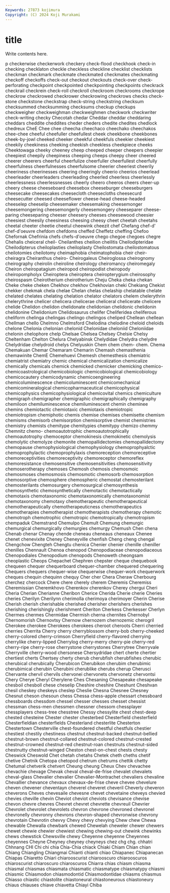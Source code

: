 ```yaml
---
Keywords: 27873 kojimura
Copyright: (C) 2024 Koji Murakami
---
```


# title

Write contents here.



p
checkerwise checkerwork checkery check-flood checkhook check-in checking checklaton checkle checkless
checkline checklist checklists checkman checkmark checkmate checkmated checkmates checkmating checkoff
checkoffs check-out checkout checkouts check-over check-perforating checkpoint checkpointed checkpointing checkpoints
checkrack checkrail checkrein check-roll checkroll checkroom checkrooms checkrope checkrow checkrowed
checkrower checkrowing checkrows checks check-stone checkstone checkstrap check-string checkstring checksum
checksummed checksumming checksums checkup checkups checkweigher checkweighman checkweighmen checkwork checkwriter
check-writing checky Checotah chedar Cheddar cheddar cheddaring cheddars cheddite cheddites
cheder cheders chedite chedites chedlock chedreux CheE Chee chee cheecha
cheechaco cheechako cheechakos chee-chee cheeful cheefuller cheefullest cheek cheekbone cheekbones
cheek-by-jowl cheeked cheeker cheekful cheekfuls cheekier cheekiest cheekily cheekiness cheeking
cheekish cheekless cheekpiece cheeks Cheektowaga cheeky cheeney cheep cheeped cheeper
cheepers cheepier cheepiest cheepily cheepiness cheeping cheeps cheepy cheer cheered
cheerer cheerers cheerful cheerfulize cheerfuller cheerfullest cheerfully cheerfulness cheerfulnesses cheerfulsome
cheerier cheeriest cheerily cheeriness cheerinesses cheering cheeringly cheerio cheerios cheerlead
cheerleader cheerleaders cheerleading cheerled cheerless cheerlessly cheerlessness cheerlessnesses cheerly cheero
cheeros cheers cheer-up cheery cheese cheeseboard cheesebox cheeseburger cheeseburgers cheesecake
cheesecakes cheesecloth cheesecloths cheesecurd cheesecutter cheesed cheeseflower cheese-head cheese-headed cheeselep
cheeselip cheesemaker cheesemaking cheesemonger cheesemongering cheesemongerly cheesemongery cheeseparer cheese-paring cheeseparing
cheeser cheesery cheeses cheesewood cheesier cheesiest cheesily cheesiness cheesing cheesy
cheet cheetah cheetahs cheetal cheeter cheetie cheetul cheewink cheezit chef
Chefang chef-d' chef-d'oeuvre chefdom chefdoms cheffed Cheffetz cheffing Chefoo Chefornak
Chefrinia chefs chefs-d'oeuvre chego chegoe chegoes chegre Chehalis cheiceral cheil-
Cheilanthes cheilion cheilitis Cheilodipteridae Cheilodipterus cheiloplasties cheiloplasty Cheilostomata cheilostomatous cheilotomies
cheilotomy cheimaphobia cheimatophobia cheir cheir- cheiragra Cheiranthus cheiro- Cheirogaleus Cheiroglossa
cheirognomy cheirography cheirolin cheiroline cheirology cheiromancy cheiromegaly Cheiron cheiropatagium cheiropod
cheiropodist cheiropody cheiropompholyx Cheiroptera cheiroptera cheiropterygium cheirosophy cheirospasm Cheirotherium cheirotherium
Cheju Cheka cheka chekan Cheke cheke cheken Chekhov chekhov Chekhovian
cheki Chekiang Chekist chekker chekmak chela chelae Chelan chelas chelaship
chelatable chelate chelated chelates chelating chelation chelator chelators chelem chelerythrin
chelerythrine chelicer chelicera chelicerae cheliceral chelicerate chelicere chelide Chelidon chelidon
chelidonate chelidonian chelidonic chelidonin chelidonine Chelidonium Chelidosaurus chelifer Cheliferidea cheliferous
cheliform chelinga chelingas chelingo chelingos cheliped Chellean chellean Chellman chello
Chelmno Chelmsford Chelodina chelodine cheloid cheloids chelone Chelonia chelonian chelonid
Chelonidae cheloniid Cheloniidae chelonin chelophore chelp Chelsae Chelsea Chelsey Chelsie
Chelsy Cheltenham Chelton Chelura Chelyabinsk Chelydidae Chelydra chelydre Chelydridae chelydroid
chelys Chelyuskin Chem chem chem- chem. Chema Chemakuan Chemar Chemaram
Chemarin Chemash chemasthenia chemawinite ChemE Chemehuevi Chemesh chemesthesis chemiatric chemiatrist
chemiatry chemic chemical chemicalization chemicalize chemically chemicals chemick chemicked chemicker
chemicking chemico- chemicoastrological chemicobiologic chemicobiological chemicobiology chemicocautery chemicodynamic chemicoengineering chemicoluminescence
chemicoluminescent chemicomechanical chemicomineralogical chemicopharmaceutical chemicophysical chemicophysics chemicophysiological chemicovital chemics chemiculture
chemigraph chemigrapher chemigraphic chemigraphically chemigraphy chemiloon chemiluminescence chemiluminescent chemin cheminee
chemins chemiotactic chemiotaxic chemiotaxis chemiotropic chemiotropism chemiphotic chemis chemise chemises
chemisette chemism chemisms chemisorb chemisorption chemisorptive chemist chemistries chemistry chemists
chemitype chemitypies chemitypy chemizo chemmy Chemnitz chemo- chemoautotrophic chemoautotrophically chemoautotrophy
chemoceptor chemokinesis chemokinetic chemolysis chemolytic chemolyze chemonite chemopallidectomies chemopallidectomy chemopause
chemophysiological chemophysiology chemoprophyalctic chemoprophylactic chemoprophylaxis chemoreception chemoreceptive chemoreceptivities chemoreceptivity chemoreceptor
chemoreflex chemoresistance chemosensitive chemosensitivities chemosensitivity chemoserotherapy chemoses Chemosh chemosis chemosmoic
chemosmoses chemosmosis chemosmotic chemosorb chemosorption chemosorptive chemosphere chemospheric chemostat chemosterilant
chemosterilants chemosurgery chemosurgical chemosynthesis chemosynthetic chemosynthetically chemotactic chemotactically chemotaxis chemotaxonomic
chemotaxonomically chemotaxonomist chemotaxonomy chemotaxy chemotherapeutic chemotherapeutical chemotherapeutically chemotherapeuticness chemotherapeutics chemotherapies
chemotherapist chemotherapists chemotherapy chemotic chemotroph chemotrophic chemotropic chemotropically chemotropism chempaduk
Chemstrand Chemulpo Chemult Chemung chemurgic chemurgical chemurgically chemurgies chemurgy Chemush
Chen chena Chenab chenar Chenay chende cheneau cheneaus cheneaux Chenee
chenet chenevixite Cheney Cheneyville chenfish Cheng cheng chengal Chengchow Chengteh
Chengtu chenica Chenier chenier chenille cheniller chenilles Chennault Chenoa chenopod
Chenopodiaceae chenopodiaceous Chenopodiales Chenopodium chenopods Chenoweth cheongsam cheoplastic Cheops Chepachet
Chephren chepster cheque chequebook chequeen chequer chequerboard chequer-chamber chequered chequering
Chequers chequers chequer-wise chequerwise chequer-work chequerwork cheques chequin chequinn chequy
Cher cher Chera Cheraw Cherbourg cherchez chercock Chere chere cherely
cherem Cheremis Cheremiss Cheremissian Cheremkhovo Cherenkov cherenkov Cherey chergui Cheri
Cheria Cherian Cherianne Cheribon Cherice Cherida Cherie cherie Cheries cheries
Cherilyn Cherilynn cherimolla cherimoya cherimoyer Cherin Cherise Cherish cherish cherishable
cherished cherisher cherishers cherishes cherishing cherishingly cherishment Cheriton Cherkess Cherkesser
Cherlyn Chermes chermes Chermidae Chermish cherna chernites Chernobyl Chernomorish Chernovtsy
Chernow chernozem chernozemic cherogril Cherokee cherokee Cherokees cherokees cheroot cheroots
Cherri cherried cherries Cherrita Cherry cherry cherryblossom cherry-bob cherry-cheeked cherry-colored
cherry-crimson Cherryfield cherry-flavored cherrying cherrylike cherry-lipped Cherrylog cherry-merry cherry-pie cherry-red
cherry-ripe cherry-rose cherrystone cherrystones Cherrytree Cherryvale Cherryville cherry-wood chersonese Chersydridae
chert cherte chertier chertiest cherts Chertsey cherty cherub cherubfish cherubfishes
cherubic cherubical cherubically Cherubicon Cherubikon cherubim cherubimic cherubimical cherubin Cherubini
cherublike cherubs cherup Cherusci Chervante chervil chervils chervonei chervonets chervonetz
chervontsi Chery Cherye Cheryl Cherylene Ches Chesaning Chesapeake chesapeake chesboil
chesboll chese cheselip Cheshire cheshire Cheshunt Cheshvan chesil cheskey cheskeys
cheslep Cheslie Chesna Chesnee Chesney Chesnut cheson chesoun chess Chessa
chess-apple chessart chessboard chessboards chessdom chessel chesser chesses chesset chessist
chessman chess-men chessmen chessner chessom chessplayer chessplayers chess-tree chesstree Chessy
chessylite chest chest-deep chested chesteine Chester chester chesterbed Chesterfield chesterfield
Chesterfieldian chesterfields Chesterland chesterlite Chesterton Chestertown Chesterville chest-foundered chestful chestfuls
chestier chestiest chestily chestiness chestnut chestnut-backed chestnut-bellied chestnut-brown chestnut-collared chestnut-colored
chestnut-crested chestnut-crowned chestnut-red chestnut-roan chestnuts chestnut-sided chestnutty chestnut-winged Cheston chest-on-chest
chests chesty Cheswick Cheswold Chet chetah chetahs Chetek cheth cheths
chetif chetive Chetnik Chetopa chetopod chetrum chetrums chettik chetty Chetumal
chetverik chetvert Cheung cheung Cheux Chev chevachee chevachie chevage Chevak
cheval cheval-de-frise chevalet chevalets cheval-glass Chevalier chevalier Chevalier-Montrachet chevaliers chevaline
Chevallier chevance chevaux chevaux-de-frise cheve chevee chevelure cheven chevener cheventayn
cheverel cheveret cheveril Cheverly cheveron cheverons Cheves chevesaile chevesne chevet
chevetaine cheveys chevied chevies cheville chevin Cheviot cheviot cheviots chevisance
chevise chevon chevre chevres Chevret chevret chevrette chevreuil Chevrier Chevrolet
chevrolet chevrolets chevron chevrone chevroned chevronel chevronelly chevronny chevrons chevron-shaped
chevronwise chevrony chevrotain Chevrotin chevvy Chevy chevy chevying Chew chew
Chewa chewable Chewalla chewbark chewed Chewelah cheweler chewer chewers chewet
chewie chewier chewiest chewing chewing-out chewink chewinks chews chewstick Chewsville
chewy Cheyenne cheyenne Cheyennes cheyennes Cheyne Cheyney cheyney cheyneys chez
chg chg. chhatri Chhnang CHI Chi chi chia Chia-Chia chiack
Chiaki Chiam Chian chian Chiang Chiangling Chiangmai Chianti chianti chiao
Chiapanec Chiapanecan Chiapas Chiaretto Chiari chiarooscurist chiarooscuro chiarooscuros chiaroscurist chiaroscuro
chiaroscuros Chiarra chias chiasm chiasma chiasmal chiasmas chiasmata chiasmatic chiasmatype
chiasmatypy chiasmi chiasmic Chiasmodon chiasmodontid Chiasmodontidae chiasms chiasmus Chiasso chiastic
chiastolite chiastoneural chiastoneurous chiastoneury chiaus chiauses chiave chiavetta Chiayi Chiba

